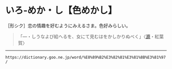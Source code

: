 # いろ‐めか・し【色めかし】

［形シク］恋の情趣を好むようにみえるさま。色好みらしい。
>「―・しうなよび給へるを、女にて見むはをかしかりぬべく」〈[源](https://dictionary.goo.ne.jp/word/%E6%BA%90%E6%B0%8F%E7%89%A9%E8%AA%9E/#jn-69890)・紅葉賀〉

---
`https://dictionary.goo.ne.jp/word/%E8%89%B2%E3%82%81%E3%81%8B%E3%81%97/`